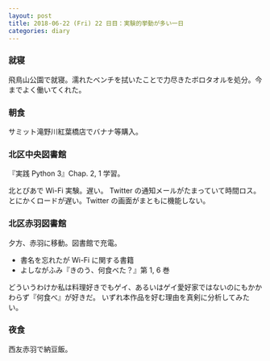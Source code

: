 ```yaml
---
layout: post
title: 2018-06-22 (Fri) 22 日目：実験的挙動が多い一日
categories: diary
---
```


### 就寝

飛鳥山公園で就寝。濡れたベンチを拭いたことで力尽きたボロタオルを処分。今までよく働いてくれた。

### 朝食

サミット滝野川紅葉橋店でバナナ等購入。

### 北区中央図書館

『実践 Python 3』Chap. 2, 1 学習。

北とぴあで Wi-Fi 実験。遅い。
Twitter の通知メールがたまっていて時間ロス。
とにかくロードが遅い。Twitter の画面がまともに機能しない。

### 北区赤羽図書館

夕方、赤羽に移動。図書館で充電。

* 書名を忘れたが Wi-Fi に関する書籍
* よしながふみ『きのう、何食べた？』第 1, 6 巻

どういうわけか私は料理好きでもゲイ、あるいはゲイ愛好家ではないのにもかかわらず『何食べ』が好きだ。
いずれ本作品を好む理由を真剣に分析してみたい。

### 夜食

西友赤羽で納豆飯。
